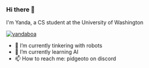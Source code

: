 ### Hi there 👋

I'm Yanda, a CS student at the University of Washington

<p align="left"> <a href="https://github.com/yandaboa"><img src="https://github-profile-trophy.vercel.app/?username=yandaboa&theme=discord" alt="yandaboa" /></a> </p>

- 🔭 I’m currently tinkering with robots
- 🌱 I’m currently learning AI
- 📫 How to reach me: pidgeoto on discord

<!--
**yandaboa/yandaboa** is a ✨ _special_ ✨ repository because its `README.md` (this file) appears on your GitHub profile.

Here are some ideas to get you started:

- 🔭 I’m currently working on ...
- 🌱 I’m currently learning ...
- 👯 I’m looking to collaborate on ...
- 🤔 I’m looking for help with ...
- 💬 Ask me about ...
- 📫 How to reach me: ...
- 😄 Pronouns: ...
- ⚡ Fun fact: ...
-->
